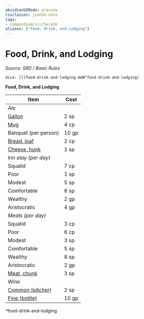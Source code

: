 ```yaml
---
obsidianUIMode: preview
cssclasses: json5e-note
tags:
- compendium/src/5e/phb
aliases: ["Food, Drink, and Lodging"]
---
```

# Food, Drink, and Lodging
*Source: SRD / Basic Rules* 

`dice: [](food-drink-and-lodging.md#^food-drink-and-lodging)`

**Food, Drink, and Lodging**

| Item | Cost |
|------|------|
| *Ale* |  |
| [Gallon](compendium/items/ale-gallon.md) | 2 sp |
| [Mug](compendium/items/ale-mug.md) | 4 cp |
| Banquet (per person) | 10 gp |
| [Bread, loaf](compendium/items/loaf-of-bread.md) | 2 cp |
| [Cheese, hunk](compendium/items/hunk-of-cheese.md) | 1 sp |
| *Inn stay (per day)* |  |
| Squalid | 7 cp |
| Poor | 1 sp |
| Modest | 5 sp |
| Comfortable | 8 sp |
| Wealthy | 2 gp |
| Aristocratic | 4 gp |
| *Meals (per day)* |  |
| Squalid | 3 cp |
| Poor | 6 cp |
| Modest | 3 sp |
| Comfortable | 5 sp |
| Wealthy | 8 sp |
| Aristocratic | 2 gp |
| [Meat, chunk](compendium/items/chunk-of-meat.md) | 3 sp |
| *Wine* |  |
| [Common (pitcher)](compendium/items/common-wine-pitcher.md) | 2 sp |
| [Fine (bottle)](compendium/items/fine-wine-bottle.md) | 10 gp |
^food-drink-and-lodging